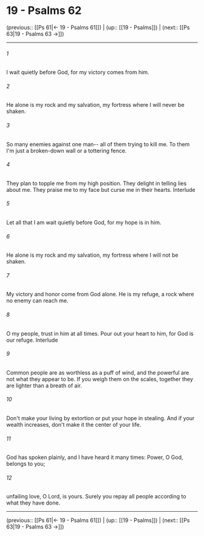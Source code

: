 # 19 - Psalms 62

(previous:: [[Ps 61|← 19 - Psalms 61]]) | (up:: [[19 - Psalms]]) | (next:: [[Ps 63|19 - Psalms 63 →]])

***


###### 1 
I wait quietly before God, for my victory comes from him. 

###### 2 
He alone is my rock and my salvation, my fortress where I will never be shaken. 

###### 3 
So many enemies against one man-- all of them trying to kill me. To them I'm just a broken-down wall or a tottering fence. 

###### 4 
They plan to topple me from my high position. They delight in telling lies about me. They praise me to my face but curse me in their hearts. Interlude 

###### 5 
Let all that I am wait quietly before God, for my hope is in him. 

###### 6 
He alone is my rock and my salvation, my fortress where I will not be shaken. 

###### 7 
My victory and honor come from God alone. He is my refuge, a rock where no enemy can reach me. 

###### 8 
O my people, trust in him at all times. Pour out your heart to him, for God is our refuge. Interlude 

###### 9 
Common people are as worthless as a puff of wind, and the powerful are not what they appear to be. If you weigh them on the scales, together they are lighter than a breath of air. 

###### 10 
Don't make your living by extortion or put your hope in stealing. And if your wealth increases, don't make it the center of your life. 

###### 11 
God has spoken plainly, and I have heard it many times: Power, O God, belongs to you; 

###### 12 
unfailing love, O Lord, is yours. Surely you repay all people according to what they have done.

***

(previous:: [[Ps 61|← 19 - Psalms 61]]) | (up:: [[19 - Psalms]]) | (next:: [[Ps 63|19 - Psalms 63 →]])

